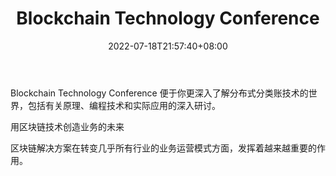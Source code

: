 ﻿---
weight: 
title: "Blockchain Technology Conference"
description: "Blockchain Technology Conference 便于你更深入了解分布式分类账技术的世界，包括有关原理、编程技术和实际应用的深入研讨"
date: 2022-07-18T21:57:40+08:00
lastmod: 2022-07-18T16:45:40+08:00
draft: false
authors: ["MineW"]
featuredImage: "blockchain-technology-conference.png"
link: "https://blockchainconf.net/"
tags: ["元宇宙社区","Blockchain Technology Conference"]
categories: ["navigation"]
navigation: ["元宇宙社区"]
lightgallery: true
toc: true
pinned: false
recommend: false
recommend1: false
---
Blockchain Technology Conference 便于你更深入了解分布式分类账技术的世界，包括有关原理、编程技术和实际应用的深入研讨。

用区块链技术创造业务的未来

区块链解决方案在转变几乎所有行业的业务运营模式方面，发挥着越来越重要的作用。


